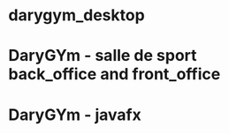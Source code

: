 # darygym_desktop
# **DaryGYm** - salle de sport back_office and front_office 
# **DaryGYm** - javafx 
